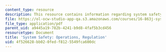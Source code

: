 ```yaml
---
content_type: resource
description: This resource contains information regarding system safety.
file: https://ol-ocw-studio-app-qa.s3.amazonaws.com/courses/16-863j-system-safety-spring-2016/4f526628bb020fedf8125549fca600dc_MIT16_863JS16_LecNotes10.pdf
file_type: application/pdf
parent_uid: a9445a19-782b-4241-b9d8-4faf5b3cd456
resourcetype: Document
title: 'System Safety: Operations, Regulation'
uid: 4f526628-bb02-0fed-f812-5549fca600dc
---
```

